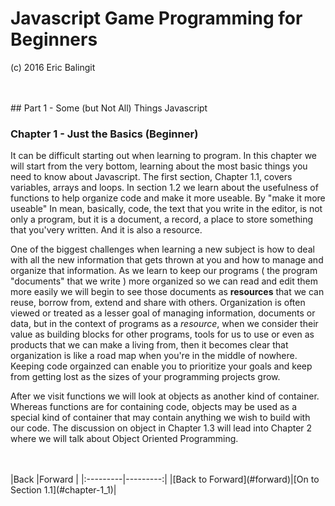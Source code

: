 # Javascript Game Programming for Beginners
(c) 2016 Eric Balingit  

<br>
<br>
## Part 1 - Some (but Not All) Things Javascript

### Chapter 1 - Just the Basics (Beginner)

It can be difficult starting out when learning to program.  In this chapter we
will start from the very bottom, learning about the most basic things you need
to know about Javascript.  The first section, Chapter 1.1, covers variables,
arrays and loops.  In section 1.2 we learn about the usefulness of functions
to help organize code and make it more useable.  By "make it more useable" In
mean, basically, code, the text that you write in the editor, is not only a
program, but it is a document, a record, a place to store something that you'very
written.  And it is also a resource.

One of the biggest challenges when learning a new subject is how to deal with
all the new information that gets thrown at you and how to manage and organize
that information.  As we learn to keep our programs ( the program "documents"
that we write ) more organized so we can read and edit them more easily we will
begin to see those documents as __**resources**__ that we can reuse, borrow
from, extend and share with others.  Organization is often viewed or treated as
a lesser goal of managing information, documents or data, but in the context of
programs as a _resource_, when we consider their value as building blocks for
other programs, tools for us to use or even as products that we can make a
living from, then it becomes clear that organization is like a road map when
you're in the middle of nowhere.  Keeping code orgainzed can enable you to
prioritize your goals and keep from getting lost as the sizes of your
programming projects grow.

After we visit functions we will look at objects as another kind of container.
Whereas functions are for containing code, objects may be used as a special kind
of container that may contain anything we wish to build with our code.  The
discussion on object in Chapter 1.3 will lead into Chapter 2 where we will talk
about Object Oriented Programming.

<br>
<br>
|Back      |Forward   |
|:---------|---------:|
|[Back to Forward](#forward)|[On to Section 1.1](#chapter-1_1)|